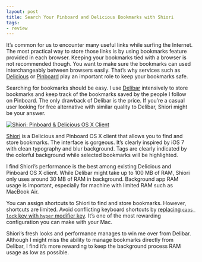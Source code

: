```yaml
---
layout: post
title: Search Your Pinboard and Delicious Bookmarks with Shiori
tags:
- review
---
```

It’s common for us to encounter many useful links while surfing the Internet. The most practical way to store those links is by using bookmarks feature provided in each browser. Keeping your bookmarks tied with a browser is not recommended though. You want to make sure the bookmarks can used interchangeably between browsers easily. That’s why services such as [Delicious](http://delicious.com/ "Delicious") or [Pinboard](http://pinboard.in/ "Pinboard: social bookmarking for introverts") play an important role to keep your bookmarks safe.

Searching for bookmarks should be easy. I use [Delibar](http://www.delibarapp.com/ "Delibar, Delicious Mac client") intensively to store bookmarks and keep track of the bookmarks saved by the people I follow on Pinboard. The only drawback of Delibar is the price. If you’re a casual user looking for free alternative with similar quality to Delibar, Shiori might be your answer.

[ ![Shiori: Pinboard & Delicious OS X Client][img] ](http://images.sayzlim.net/2013/08/shiori_intro.jpg "Shiori: Pinboard & Delicious OS X Client")

[img]: http://images.sayzlim.net/2013/08/shiori_intro.jpg "Shiori: Pinboard & Delicious OS X Client"

[Shiori](http://aki-null.net/shiori/ "Shiori - Pinboard and Delicious OS X client") is a Delicious and Pinboard OS X client that allows you to find and store bookmarks. The interface is gorgeous. It’s clearly inspired by iOS 7 with clean typography and blur background. Tags are clearly indicated by the colorful background while selected bookmarks will be highlighted.

I find Shiori’s performance is the best among existing Delicious and Pinboard OS X client. While Delibar might take up to 100 MB of RAM, Shiori only uses around 30 MB of RAM in background. Background app RAM usage is important, especially for machine with limited RAM such as MacBook Air.

You can assign shortcuts to Shiori to find and store bookmarks. However, shortcuts are limited. Avoid conflicting keyboard shortcuts by [replacing `caps lock` key with `hyper` modifier key](http://sayzlim.net/disable-sysdiagnose-key-combination "Disable Sysdiagnose Key Combination - Sayz Lim"). It’s one of the most rewarding configuration you can make with your Mac.

Shiori’s fresh looks and performance manages to win me over from Delibar. Although I might miss the ability to manage bookmarks directly from Delibar, I find it’s more rewarding to keep the background process RAM usage as low as possible.
